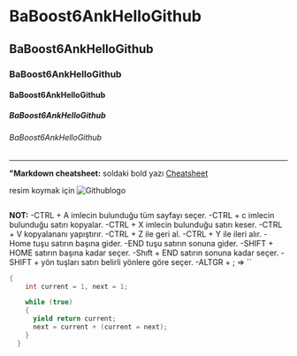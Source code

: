 # BaBoost6AnkHelloGithub
## BaBoost6AnkHelloGithub
### BaBoost6AnkHelloGithub
#### BaBoost6AnkHelloGithub
##### BaBoost6AnkHelloGithub
###### BaBoost6AnkHelloGithub
--------
**"Markdown cheatsheet:** soldaki bold yazı [Cheatsheet](https://github.com/adam-p/markdown-here/wiki/Markdown-Cheatsheet)

resim koymak için ![Githublogo](https://cdn.statically.io/img/static2.cbrimages.com/wordpress/wp-content/uploads/2021/12/superman-lois-superman-suit.jpg)

![]()

**NOT:**
-CTRL + A imlecin bulunduğu tüm sayfayı seçer.
-CTRL + c imlecin bulunduğu satırı kopyalar.
-CTRL + X imlecin bulunduğu satırı keser.
-CTRL + V kopyalananı yapıştırır.
-CTRL + Z ile geri al.
-CTRL + Y ile ileri alır.
-Home tuşu satırın başına gider.
-END tuşu satırın sonuna gider.
-SHIFT + HOME satırın başına kadar seçer.
-Shıft + END satırın sonuna kadar seçer.
-SHIFT + yön tuşları satırı belirli yönlere göre seçer.
-ALTGR + ; => ``
```cs
{
    int current = 1, next = 1;

    while (true) 
    {
      yield return current;
      next = current + (current = next);
    }
  }
